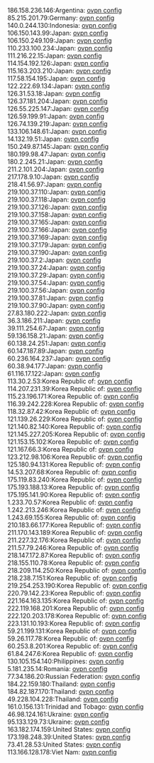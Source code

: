 186.158.236.146:Argentina: [ovpn config](vpn/186_158_236_146.ovpn)  
85.215.201.79:Germany: [ovpn config](vpn/85_215_201_79.ovpn)  
140.0.244.130:Indonesia: [ovpn config](vpn/140_0_244_130.ovpn)  
106.150.143.99:Japan: [ovpn config](vpn/106_150_143_99.ovpn)  
106.150.249.109:Japan: [ovpn config](vpn/106_150_249_109.ovpn)  
110.233.100.234:Japan: [ovpn config](vpn/110_233_100_234.ovpn)  
111.216.22.15:Japan: [ovpn config](vpn/111_216_22_15.ovpn)  
114.154.192.126:Japan: [ovpn config](vpn/114_154_192_126.ovpn)  
115.163.203.210:Japan: [ovpn config](vpn/115_163_203_210.ovpn)  
117.58.154.195:Japan: [ovpn config](vpn/117_58_154_195.ovpn)  
122.222.69.134:Japan: [ovpn config](vpn/122_222_69_134.ovpn)  
126.31.53.18:Japan: [ovpn config](vpn/126_31_53_18.ovpn)  
126.37.181.204:Japan: [ovpn config](vpn/126_37_181_204.ovpn)  
126.55.225.147:Japan: [ovpn config](vpn/126_55_225_147.ovpn)  
126.59.199.91:Japan: [ovpn config](vpn/126_59_199_91.ovpn)  
126.74.139.219:Japan: [ovpn config](vpn/126_74_139_219.ovpn)  
133.106.148.61:Japan: [ovpn config](vpn/133_106_148_61.ovpn)  
14.132.19.51:Japan: [ovpn config](vpn/14_132_19_51.ovpn)  
150.249.87.145:Japan: [ovpn config](vpn/150_249_87_145.ovpn)  
180.199.98.47:Japan: [ovpn config](vpn/180_199_98_47.ovpn)  
180.2.245.21:Japan: [ovpn config](vpn/180_2_245_21.ovpn)  
211.2.101.204:Japan: [ovpn config](vpn/211_2_101_204.ovpn)  
217.178.9.10:Japan: [ovpn config](vpn/217_178_9_10.ovpn)  
218.41.56.97:Japan: [ovpn config](vpn/218_41_56_97.ovpn)  
219.100.37.110:Japan: [ovpn config](vpn/219_100_37_110.ovpn)  
219.100.37.118:Japan: [ovpn config](vpn/219_100_37_118.ovpn)  
219.100.37.126:Japan: [ovpn config](vpn/219_100_37_126.ovpn)  
219.100.37.158:Japan: [ovpn config](vpn/219_100_37_158.ovpn)  
219.100.37.165:Japan: [ovpn config](vpn/219_100_37_165.ovpn)  
219.100.37.166:Japan: [ovpn config](vpn/219_100_37_166.ovpn)  
219.100.37.169:Japan: [ovpn config](vpn/219_100_37_169.ovpn)  
219.100.37.179:Japan: [ovpn config](vpn/219_100_37_179.ovpn)  
219.100.37.190:Japan: [ovpn config](vpn/219_100_37_190.ovpn)  
219.100.37.2:Japan: [ovpn config](vpn/219_100_37_2.ovpn)  
219.100.37.24:Japan: [ovpn config](vpn/219_100_37_24.ovpn)  
219.100.37.29:Japan: [ovpn config](vpn/219_100_37_29.ovpn)  
219.100.37.54:Japan: [ovpn config](vpn/219_100_37_54.ovpn)  
219.100.37.56:Japan: [ovpn config](vpn/219_100_37_56.ovpn)  
219.100.37.81:Japan: [ovpn config](vpn/219_100_37_81.ovpn)  
219.100.37.90:Japan: [ovpn config](vpn/219_100_37_90.ovpn)  
27.83.180.222:Japan: [ovpn config](vpn/27_83_180_222.ovpn)  
36.3.186.211:Japan: [ovpn config](vpn/36_3_186_211.ovpn)  
39.111.254.67:Japan: [ovpn config](vpn/39_111_254_67.ovpn)  
59.136.158.21:Japan: [ovpn config](vpn/59_136_158_21.ovpn)  
60.138.24.251:Japan: [ovpn config](vpn/60_138_24_251.ovpn)  
60.147.187.89:Japan: [ovpn config](vpn/60_147_187_89.ovpn)  
60.236.164.237:Japan: [ovpn config](vpn/60_236_164_237.ovpn)  
60.38.94.177:Japan: [ovpn config](vpn/60_38_94_177.ovpn)  
61.116.17.122:Japan: [ovpn config](vpn/61_116_17_122.ovpn)  
113.30.2.53:Korea Republic of: [ovpn config](vpn/113_30_2_53.ovpn)  
114.207.231.39:Korea Republic of: [ovpn config](vpn/114_207_231_39.ovpn)  
115.23.196.171:Korea Republic of: [ovpn config](vpn/115_23_196_171.ovpn)  
116.39.242.228:Korea Republic of: [ovpn config](vpn/116_39_242_228.ovpn)  
118.32.87.42:Korea Republic of: [ovpn config](vpn/118_32_87_42.ovpn)  
121.139.26.229:Korea Republic of: [ovpn config](vpn/121_139_26_229.ovpn)  
121.140.82.140:Korea Republic of: [ovpn config](vpn/121_140_82_140.ovpn)  
121.145.227.205:Korea Republic of: [ovpn config](vpn/121_145_227_205.ovpn)  
121.153.15.102:Korea Republic of: [ovpn config](vpn/121_153_15_102.ovpn)  
121.167.66.3:Korea Republic of: [ovpn config](vpn/121_167_66_3.ovpn)  
123.212.98.106:Korea Republic of: [ovpn config](vpn/123_212_98_106.ovpn)  
125.180.94.131:Korea Republic of: [ovpn config](vpn/125_180_94_131.ovpn)  
14.53.207.68:Korea Republic of: [ovpn config](vpn/14_53_207_68.ovpn)  
175.119.83.240:Korea Republic of: [ovpn config](vpn/175_119_83_240.ovpn)  
175.193.188.13:Korea Republic of: [ovpn config](vpn/175_193_188_13.ovpn)  
175.195.141.90:Korea Republic of: [ovpn config](vpn/175_195_141_90.ovpn)  
1.233.70.57:Korea Republic of: [ovpn config](vpn/1_233_70_57.ovpn)  
1.242.213.246:Korea Republic of: [ovpn config](vpn/1_242_213_246.ovpn)  
1.243.69.155:Korea Republic of: [ovpn config](vpn/1_243_69_155.ovpn)  
210.183.66.177:Korea Republic of: [ovpn config](vpn/210_183_66_177.ovpn)  
211.170.143.189:Korea Republic of: [ovpn config](vpn/211_170_143_189.ovpn)  
211.227.32.176:Korea Republic of: [ovpn config](vpn/211_227_32_176.ovpn)  
211.57.79.246:Korea Republic of: [ovpn config](vpn/211_57_79_246.ovpn)  
218.147.172.87:Korea Republic of: [ovpn config](vpn/218_147_172_87.ovpn)  
218.155.110.78:Korea Republic of: [ovpn config](vpn/218_155_110_78.ovpn)  
218.209.114.250:Korea Republic of: [ovpn config](vpn/218_209_114_250.ovpn)  
218.238.7.151:Korea Republic of: [ovpn config](vpn/218_238_7_151.ovpn)  
219.254.253.190:Korea Republic of: [ovpn config](vpn/219_254_253_190.ovpn)  
220.79.142.23:Korea Republic of: [ovpn config](vpn/220_79_142_23.ovpn)  
221.164.163.135:Korea Republic of: [ovpn config](vpn/221_164_163_135.ovpn)  
222.119.168.201:Korea Republic of: [ovpn config](vpn/222_119_168_201.ovpn)  
222.120.203.178:Korea Republic of: [ovpn config](vpn/222_120_203_178.ovpn)  
223.131.10.193:Korea Republic of: [ovpn config](vpn/223_131_10_193.ovpn)  
59.21.199.131:Korea Republic of: [ovpn config](vpn/59_21_199_131.ovpn)  
59.26.117.78:Korea Republic of: [ovpn config](vpn/59_26_117_78.ovpn)  
60.253.8.201:Korea Republic of: [ovpn config](vpn/60_253_8_201.ovpn)  
61.84.247.6:Korea Republic of: [ovpn config](vpn/61_84_247_6.ovpn)  
130.105.154.140:Philippines: [ovpn config](vpn/130_105_154_140.ovpn)  
5.181.235.14:Romania: [ovpn config](vpn/5_181_235_14.ovpn)  
77.34.186.20:Russian Federation: [ovpn config](vpn/77_34_186_20.ovpn)  
184.22.159.180:Thailand: [ovpn config](vpn/184_22_159_180.ovpn)  
184.82.187.170:Thailand: [ovpn config](vpn/184_82_187_170.ovpn)  
49.228.104.228:Thailand: [ovpn config](vpn/49_228_104_228.ovpn)  
161.0.156.131:Trinidad and Tobago: [ovpn config](vpn/161_0_156_131.ovpn)  
46.98.124.161:Ukraine: [ovpn config](vpn/46_98_124_161.ovpn)  
95.133.129.73:Ukraine: [ovpn config](vpn/95_133_129_73.ovpn)  
163.182.174.159:United States: [ovpn config](vpn/163_182_174_159.ovpn)  
173.198.248.39:United States: [ovpn config](vpn/173_198_248_39.ovpn)  
73.41.28.53:United States: [ovpn config](vpn/73_41_28_53.ovpn)  
113.166.128.178:Viet Nam: [ovpn config](vpn/113_166_128_178.ovpn)  
